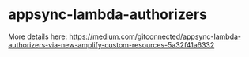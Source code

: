# appsync-lambda-authorizers

More details here: https://medium.com/gitconnected/appsync-lambda-authorizers-via-new-amplify-custom-resources-5a32f41a6332
